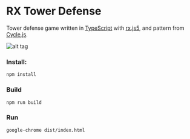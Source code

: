 # RX Tower Defense

Tower defense game written in [TypeScript](https://github.com/Microsoft/TypeScript) with [rx.js5](https://github.com/ReactiveX/rxjs), and pattern from [Cycle.js](https://github.com/cyclejs/cyclejs).

![alt tag](https://przemyslawjanpietrzak.github.io/rxTD-screenshot.jpg)

### Install:
```
npm install
```

### Build
```
npm run build
```

### Run
```
google-chrome dist/index.html
```
